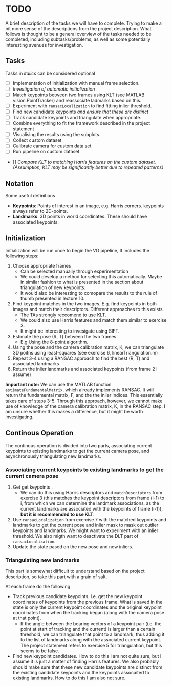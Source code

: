 # TODO
A brief description of the tasks we will have to complete. Trying to make a bit more sense of the descriptions from the project description. What follows is thought to be a general overview of the tasks needed to be completed, including subtasks/problems, as well as some potentially interesting avenues for investigation. 

## Tasks
Tasks in *italics* can be considered optional
  - [ ] Implementation of initialization with manual frame selection.
  - [ ] *Investigation of automatic initialization*
  - [ ] Match keypoints between two frames using KLT (see MATLAB vision.PointTracker) and reassociate ladmarks based on this.
  - [ ] Experiment with `ransacLocalization` to find fitting inlier threshold.
  - [ ] Find new candidate keypoints *and ensure that these are distinct*
  - [ ] Track candidate keypoints and triangulate when appropriate.
  - [ ] Combine everything to fit the framework described in the project statement
  - [ ] Visualising the results using the subplots.
  - [ ] Collect custom dataset
  - [ ] Calibrate camera for custom data set
  - [ ] Run pipeline on custom dataset

  - [] *Compare KLT to matching Harris features on the custom dataset. (Assumption, KLT may be significantly better due to repeated patterns)*



## Notation
Some useful definitions
  - **Keypoints**: Points of interest in an image, e.g. Harris corners. keypoints always refer to 2D-points.
  - **Landmarks**: 3D points in world coordinates. These should have associated keypoints. 
## Initialization
Initialization will be run once to begin the VO pipeline, It includes the following steps:
1. Choose appropriate frames
    - Can be selected manually through experimentation
    - We could develop a method for selecting this automatically. Maybe in similar fashion to what is presented in the section about triangulation of new keypoints.
    - It would also be interesting to comopare the results to the rule of thumb presented in lecture 10.
2. Find keypoint matches in the two images. E.g. find keypoints in both images and match their descriptors. Different approaches to this exists.
    - The TAs strongly reccomend to use KLT.
    - We could also use Harris features and match them similar to exercise 3.
    - It might be interesting to invesigate using SIFT.
3. Estimate the pose (R, T) between the two frames
    - E.g Using the 8-point algorithm.
4. Using the pose and the camera calibration matrix, K, we can triangulate 3D poitns using least-squares (see exercise 6, linearTriangulation.m)
5. Repeat 3-4 using a RANSAC approach to find the best (R, T) and associated landmarks
6. Return the inlier landmarks and associated keypoints (from frame 2 I assume)

**Important note:** We can use the MATLAB function `estimateFundamentalMatrix`, which already implements RANSAC. It will return the fundamental matrix, F, and the the inlier indices. This essentially takes care of steps 3-5. Through this approach, however, we cannot make use of knowledge of the camera calibration matrix, K, in the RANSAC step. I am unsure whether this makes a difference, but it might be worth investigating.

## Continous Operation
The continous operation is divided into two parts, associating current keypoints to existing landmarks to get the current camera pose, and asynchronously triangulating new landmarks. 

### Associating current keypoints to existing landmarks to get the current camera pose
1. Get get keypoints . 
    - We can do this using Harris descriptors and `matchDescriptors` from exercise 3 (this matches the keypoint descriptors from frame (i-1) to i, from which we can determine the landmark associations, as the current landmarks are associated with the keypoints of frame (i-1)), **but it is recommended to use KLT**.
2. Use `ransacLocalization` from exercise 7 with the matched keypoints and landmarks to get the current pose and inlier mask to mask out outlier keypoints and landmarks. We might want to experiment with an inlier threshold. We also migth want to deactivate the DLT part of `ransacLocalization`. 
3. Update the state pased on the new pose and new inliers.

### Triangulating new landmarks
This part is somewhat difficult to understand based on the project description, so take this part with a grain of salt.

At each frame do the following
  - Track previous candidate keypoints. I.e. get the new keypoint coordinates of keypoints from the previous frame. What is saved in the state is only the current keypoint coordinates and the original keypoint coordinates from when the tracking began (along with the camera pose at that point).
    - If the angle between the bearing vectors of a keypoint pair (i.e. the point at start of tracking and the current) is larger than a certain threshold, we can triangulate that point to a landmark, thus adding it to the list of landmarks along with the associated current keypoint. The project statement refers to exercise 5 for triangulation, but this seems to be false.
  - Find new keypoint candidates. How to do this I am not quite sure, but I assume it is just a matter of finding Harris features. We also probably should make sure that these new candidate keypoints are distinct from the existing candidate keypoints and the keypoints assocaited to existing landmarks. How to do this I am also not sure.
